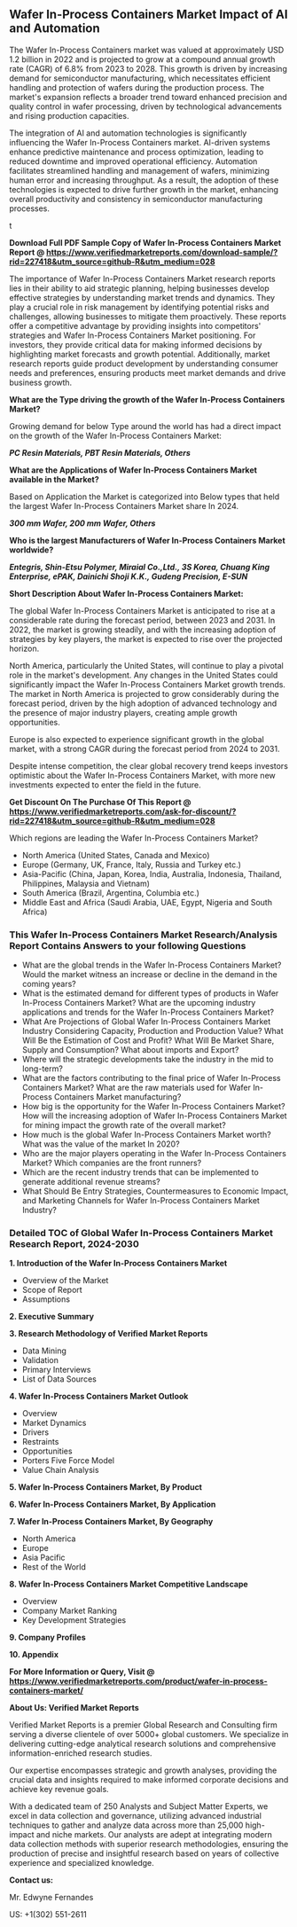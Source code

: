 <h2>Wafer In-Process Containers Market Impact of AI and Automation</h2><p>The Wafer In-Process Containers market was valued at approximately USD 1.2 billion in 2022 and is projected to grow at a compound annual growth rate (CAGR) of 6.8% from 2023 to 2028. This growth is driven by increasing demand for semiconductor manufacturing, which necessitates efficient handling and protection of wafers during the production process. The market's expansion reflects a broader trend toward enhanced precision and quality control in wafer processing, driven by technological advancements and rising production capacities.</p><p>The integration of AI and automation technologies is significantly influencing the Wafer In-Process Containers market. AI-driven systems enhance predictive maintenance and process optimization, leading to reduced downtime and improved operational efficiency. Automation facilitates streamlined handling and management of wafers, minimizing human error and increasing throughput. As a result, the adoption of these technologies is expected to drive further growth in the market, enhancing overall productivity and consistency in semiconductor manufacturing processes.</p>t</p><p id="" class=""><strong>Download Full PDF Sample Copy of Wafer In-Process Containers Market Report @ <a href="https://www.verifiedmarketreports.com/download-sample/?rid=227418&utm_source=github-R&utm_medium=028" target="_blank">https://www.verifiedmarketreports.com/download-sample/?rid=227418&utm_source=github-R&utm_medium=028</a></strong></p><p>The importance of&nbsp;Wafer In-Process Containers Market research reports lies in their ability to aid strategic planning, helping businesses develop effective strategies by understanding market trends and dynamics. They play a crucial role in risk management by identifying potential risks and challenges, allowing businesses to mitigate them proactively. These reports offer a competitive advantage by providing insights into competitors' strategies and Wafer In-Process Containers Market positioning. For investors, they provide critical data for making informed decisions by highlighting market forecasts and growth potential. Additionally, market research reports guide product development by understanding consumer needs and preferences, ensuring products meet market demands and drive business growth.</p><p><strong>What are the&nbsp;Type driving the growth of the Wafer In-Process Containers Market?</strong></p><p id="" class="">Growing demand for below Type around the world has had a direct impact on the growth of the Wafer In-Process Containers Market:</p><em><strong>PC Resin Materials, PBT Resin Materials, Others</strong></em></p><strong>What are the&nbsp;Applications&nbsp;of Wafer In-Process Containers Market available in the Market?</strong></p><p id="" class="">Based on Application the Market is categorized into Below types that held the largest Wafer In-Process Containers Market share In 2024.</p><em><strong>300 mm Wafer, 200 mm Wafer, Others</strong></em></p><strong>Who is the largest Manufacturers of Wafer In-Process Containers Market worldwide?</strong></p><p><em><strong>Entegris, Shin-Etsu Polymer, Miraial Co.,Ltd., 3S Korea, Chuang King Enterprise, ePAK, Dainichi Shoji K.K., Gudeng Precision, E-SUN</strong></em></p><p id="" class=""><strong>Short Description About Wafer In-Process Containers Market:</strong></p><p>The global Wafer In-Process Containers Market is anticipated to rise at a considerable rate during the forecast period, between 2023 and 2031. In 2022, the market is growing steadily, and with the increasing adoption of strategies by key players, the market is expected to rise over the projected horizon.</p><p>North America, particularly the United States, will continue to play a pivotal role in the market's development. Any changes in the United States could significantly impact the Wafer In-Process Containers Market growth trends. The market in North America is projected to grow considerably during the forecast period, driven by the high adoption of advanced technology and the presence of major industry players, creating ample growth opportunities.</p><p>Europe is also expected to experience significant growth in the global market, with a strong CAGR during the forecast period from 2024 to 2031.</p><p>Despite intense competition, the clear global recovery trend keeps investors optimistic about the Wafer In-Process Containers Market, with more new investments expected to enter the field in the future.</p><p id="" class=""><strong>Get Discount On The Purchase Of This Report @ <a href="https://www.verifiedmarketreports.com/ask-for-discount/?rid=227418&utm_source=github-R&utm_medium=028" target="_blank">https://www.verifiedmarketreports.com/ask-for-discount/?rid=227418&utm_source=github-R&utm_medium=028</a></strong></p>Which regions are leading the Wafer In-Process Containers Market?</p><ul><li>North America (United States, Canada and Mexico)</li><li>Europe (Germany, UK, France, Italy, Russia and Turkey etc.)</li><li>Asia-Pacific (China, Japan, Korea, India, Australia, Indonesia, Thailand, Philippines, Malaysia and Vietnam)</li><li>South America (Brazil, Argentina, Columbia etc.)</li><li>Middle East and Africa (Saudi Arabia, UAE, Egypt, Nigeria and South Africa)</li></ul><h3 id="" class="">This Wafer In-Process Containers Market Research/Analysis Report Contains Answers to your following Questions</h3><ul><li>What are the global trends in the Wafer In-Process Containers Market? Would the market witness an increase or decline in the demand in the coming years?</li><li>What is the estimated demand for different types of products in Wafer In-Process Containers Market? What are the upcoming industry applications and trends for the Wafer In-Process Containers Market?</li><li>What Are Projections of Global Wafer In-Process Containers Market Industry Considering Capacity, Production and Production Value? What Will Be the Estimation of Cost and Profit? What Will Be Market Share, Supply and Consumption? What about imports and Export?</li><li>Where will the strategic developments take the industry in the mid to long-term?</li><li>What are the factors contributing to the final price of Wafer In-Process Containers Market? What are the raw materials used for Wafer In-Process Containers Market manufacturing?</li><li>How big is the opportunity for the Wafer In-Process Containers Market? How will the increasing adoption of Wafer In-Process Containers Market for mining impact the growth rate of the overall market?</li><li>How much is the global Wafer In-Process Containers Market worth? What was the value of the market In 2020?</li><li>Who are the major players operating in the Wafer In-Process Containers Market? Which companies are the front runners?</li><li>Which are the recent industry trends that can be implemented to generate additional revenue streams?</li><li>What Should Be Entry Strategies, Countermeasures to Economic Impact, and Marketing Channels for Wafer In-Process Containers Market Industry?</li></ul><h3 id="" class="">Detailed TOC of Global Wafer In-Process Containers Market Research Report, 2024-2030</h3><p id="" class=""><strong>1. Introduction of the Wafer In-Process Containers Market</strong></p><ul><li>Overview of the Market</li><li>Scope of Report</li><li>Assumptions</li></ul><p id="" class=""><strong>2. Executive Summary</strong></p><p id="" class=""><strong>3. Research Methodology of Verified Market Reports</strong></p><ul><li>Data Mining</li><li>Validation</li><li>Primary Interviews</li><li>List of Data Sources</li></ul><p id="" class=""><strong>4. Wafer In-Process Containers Market Outlook</strong></p><ul><li>Overview</li><li>Market Dynamics</li><li>Drivers</li><li>Restraints</li><li>Opportunities</li><li>Porters Five Force Model</li><li>Value Chain Analysis</li></ul><p id="" class=""><strong>5. Wafer In-Process Containers Market, By Product</strong></p><p id="" class=""><strong>6. Wafer In-Process Containers Market, By Application</strong></p><p id="" class=""><strong>7. Wafer In-Process Containers Market, By Geography</strong></p><ul><li>North America</li><li>Europe</li><li>Asia Pacific</li><li>Rest of the World</li></ul><p id="" class=""><strong>8. Wafer In-Process Containers Market Competitive Landscape</strong></p><ul><li>Overview</li><li>Company Market Ranking</li><li>Key Development Strategies</li></ul><p id="" class=""><strong>9. Company Profiles</strong></p><p id="" class=""><strong>10. Appendix</strong></p><p id="" class=""><strong>For More Information or Query, Visit @ <a href="https://www.verifiedmarketreports.com/product/wafer-in-process-containers-market/" target="_blank">https://www.verifiedmarketreports.com/product/wafer-in-process-containers-market/</a></strong></p><p id="" class=""><strong>About Us: Verified Market Reports</strong></p><p id="" class="">Verified Market Reports is a premier Global Research and Consulting firm serving a diverse clientele of over 5000+ global customers. We specialize in delivering cutting-edge analytical research solutions and comprehensive information-enriched research studies.</p><p id="" class="">Our expertise encompasses strategic and growth analyses, providing the crucial data and insights required to make informed corporate decisions and achieve key revenue goals.</p><p id="" class="">With a dedicated team of 250 Analysts and Subject Matter Experts, we excel in data collection and governance, utilizing advanced industrial techniques to gather and analyze data across more than 25,000 high-impact and niche markets. Our analysts are adept at integrating modern data collection methods with superior research methodologies, ensuring the production of precise and insightful research based on years of collective experience and specialized knowledge.</p><p id="" class=""><strong>Contact us:</strong></p><p id="" class="">Mr. Edwyne Fernandes</p><p id="" class="">US: +1(302) 551-2611</p>